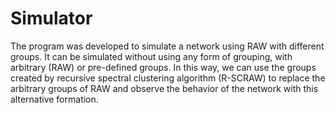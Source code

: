# Simulator
The program was developed to simulate a network using RAW with different groups. It can be simulated without using any form of grouping, with arbitrary (RAW) or pre-defined groups. In this way, we can use the groups created by recursive spectral clustering algorithm (R-SCRAW) to replace the arbitrary groups of RAW and observe the behavior of the network with this alternative formation.
